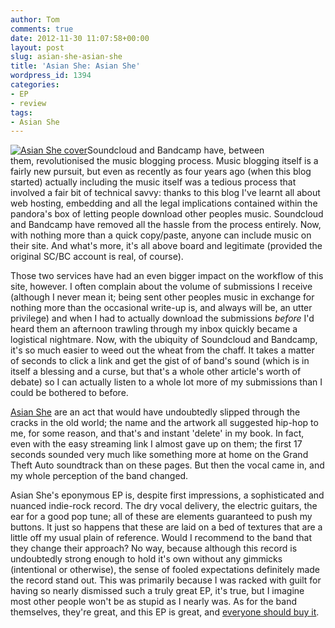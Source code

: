 ```yaml
---
author: Tom
comments: true
date: 2012-11-30 11:07:58+00:00
layout: post
slug: asian-she-asian-she
title: 'Asian She: Asian She'
wordpress_id: 1394
categories:
- EP
- review
tags: 
- Asian She
---
```


[![Asian She cover](http://www.eatenbymonsters.com/wp-content/uploads/2012/11/772663105-1-300x300.jpg)](http://www.eatenbymonsters.com/?attachment_id=1395#main)Soundcloud and Bandcamp have, between them, revolutionised the music blogging process. Music blogging itself is a fairly new pursuit, but even as recently as four years ago (when this blog started) actually including the music itself was a tedious process that involved a fair bit of technical savvy: thanks to this blog I've learnt all about web hosting, embedding and all the legal implications contained within the pandora's box of letting people download other peoples music. Soundcloud and Bandcamp have removed all the hassle from the process entirely. Now, with nothing more than a quick copy/paste, anyone can include music on their site. And what's more, it's all above board and legitimate (provided the original SC/BC account is real, of course).

Those two services have had an even bigger impact on the workflow of this site, however. I often complain about the volume of submissions I receive (although I never mean it; being sent other peoples music in exchange for nothing more than the occasional write-up is, and always will be, an utter privilege) and when I had to actually download the submissions _before_ I'd heard them an afternoon trawling through my inbox quickly became a logistical nightmare. Now, with the ubiquity of Soundcloud and Bandcamp, it's so much easier to weed out the wheat from the chaff. It takes a matter of seconds to click a link and get the gist of of band's sound (which is in itself a blessing and a curse, but that's a whole other article's worth of debate) so I can actually listen to a whole lot more of my submissions than I could be bothered to before.

[Asian She](http://asianshe.bandcamp.com/) are an act that would have undoubtedly slipped through the cracks in the old world; the name and the artwork all suggested hip-hop to me, for some reason, and that's and instant 'delete' in my book. In fact, even with the easy streaming link I almost gave up on them; the first 17 seconds sounded very much like something more at home on the Grand Theft Auto soundtrack than on these pages. But then the vocal came in, and my whole perception of the band changed.

Asian She's eponymous EP is, despite first impressions, a sophisticated and nuanced indie-rock record. The dry vocal delivery, the electric guitars, the ear for a good pop tune; all of these are elements guaranteed to push my buttons. It just so happens that these are laid on a bed of textures that are a little off my usual plain of reference. Would I recommend to the band that they change their approach? No way, because although this record is undoubtedly strong enough to hold it's own without any gimmicks (intentional or otherwise), the sense of fooled expectations definitely made the record stand out. This was primarily because I was racked with guilt for having so nearly dismissed such a truly great EP, it's true, but I imagine most other people won't be as stupid as I nearly was. As for the band themselves, they're great, and this EP is great, and [everyone should buy it](http://asianshe.bandcamp.com/).


